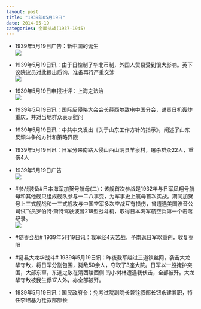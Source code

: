 ```yaml
---
layout: post
title: "1939年05月19日"
date: 2014-05-19
categories: 全面抗战(1937-1945)
---
```


<meta name="referrer" content="no-referrer" />

- 1939年5月19日广告：新中国的诞生 <br/><img src="https://ww2.sinaimg.cn/large/aca367d8jw1egjxulym39j20gz0gr42c.jpg" />

- 1939年5月19日讯：由于日控制了华北币制，外国人贸易受到很大影响。英下议院议员对此提出质询，准备再行严重交涉 <br/><img src="https://ww1.sinaimg.cn/large/aca367d8jw1egjw3p50bij209r0j7n26.jpg" />

- 1939年5月19日申报社评：上海之法治 <br/><img src="https://ww2.sinaimg.cn/large/aca367d8jw1egjudp28kej20n80y77nd.jpg" />

- 1939年5月19日讯：国际反侵略大会会长薛西尔致电中国分会，谴责日机轰炸重庆，并对当地群众表示慰问 

- 1939年5月19日讯：中共中央发出《关于山东工作方针的指示》，阐述了山东反顽斗争的方针和策略界限 

- 1939年5月19日讯：日军分来南路入侵山西山阴县羊泉村，屠杀群众22人，重伤4人 

- 1939年5月19日广告 <br/><img src="https://ww2.sinaimg.cn/large/aca367d8jw1egjergs63yj20kj0h8n2x.jpg" />

- #参战装备#日本海军加贺号航母(二)：该舰首次参战是1932年与日军凤翔号航母和其他舰只组成舰队参与一二八事变，为军事史上航母首次实战。期间加贺号上三式舰战和一三式舰攻与中国空军多次空战互有损伤，曾遭遇美国波音公司试飞员罗伯特·萧特驾驶波音218型战斗机，取得日本海军航空兵第一个击落纪录。 <br/><img src="https://ww4.sinaimg.cn/large/aca367d8jw1egjcrtt9k9j20ci0pctdf.jpg" />

- #随枣会战# 1939年5月19日讯：我军经4天苦战，予南返日军以重创，收复枣阳 

- #易县大龙华战斗# 1939年5月19日讯：昨夜我军越过三道铁丝网，袭击大龙华守敌，将日军分割包围，毙敌50余人，夺取了3座大院。日军以一股掩护突围，大部东窜，东逃之敌在清西陵西侧 的小树林遭遇我伏击，全部被歼。大龙华守敌被我生俘17人外，亦全部被歼。 

- 1939年5月19日讯：国民政府令：免考试院副院长兼铨叙部长钮永建兼职，特任李培基为铨叙部部长 

